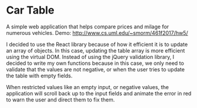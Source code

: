 # Car Table

A simple web application that helps compare prices and milage for numerous vehicles.
Demo: http://www.cs.uml.edu/~smorm/461f2017/hw5/

I decided to use the React library because of how it efficient it is to update an array of objects. In this
case, updating the table array is more efficient using the virtual DOM. Instead of using the jQuery validation
library, I decided to write my own functions because in this case, we only need to validate that the values
are not negative, or when the user tries to update the table with empty fields.

When restricted values like an empty input, or negative values, the application will scroll back up to the
input fields and animate the error in red to warn the user and direct them to fix them.
